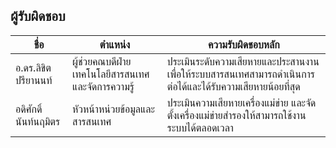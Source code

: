 ## ผู้รับผิดชอบ

| ชื่อ | ตำแหน่ง | ความรับผิดชอบหลัก |
|-------|---------|---------|
| อ.ดร.ลิขิต ปรียานนท์ | ผู้ช่วยคณบดีฝ่ายเทคโนโลยีสารสนเทศและจัดการความรู้ | ประเมินระดับความเสียหายและประสานงานเพื่อให้ระบบสารสนเทศสามารถดำเนินการต่อได้และได้รับความเสียหายน้อยที่สุด |
| อดิศักดิ์ นันท์นฤมิตร | หัวหน้าหน่วยข้อมูลและสารสนเทศ | ประเมินความเสียหายเครื่องแม่ข่าย และจัดตั้งเครื่องแม่ข่ายสำรองให้สามารถใช้งานระบบได้ตลอดเวลา |